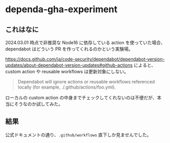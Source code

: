 # dependa-gha-experiment

## これはなに

2024.03.01 時点で非推奨な Node16 に依存している action を使っていた場合、dependabot はどういう PR を作ってくれるのかという実験場。  

https://docs.github.com/ja/code-security/dependabot/dependabot-version-updates/about-dependabot-version-updates#github-actions によると、custom action や reusable workflows は更新対象にしない。  

> Dependabot will ignore actions or reusable workflows referenced locally (for example, ./.github/actions/foo.yml).

ローカルの custom action の中身までチェックしてくれないのは不便だが、本当にそうなのか試してみた。  

## 結果

公式ドキュメントの通り、`.github/workflows` 直下しか見ませんでした。  
